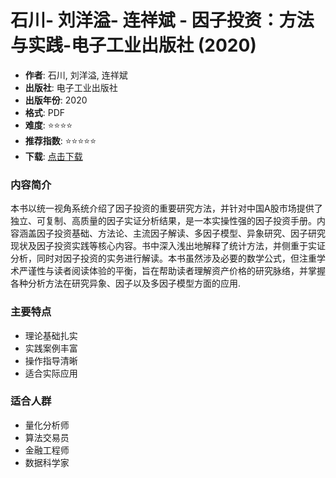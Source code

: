 # 石川- 刘洋溢- 连祥斌 - 因子投资：方法与实践-电子工业出版社 (2020)

- **作者**: 石川, 刘洋溢, 连祥斌
- **出版社**: 电子工业出版社
- **出版年份**: 2020
- **格式**: PDF
- **难度**: ⭐⭐⭐⭐
- **推荐指数**: ⭐⭐⭐⭐⭐
- **下载**: [点击下载](https://github.com/LLMQuant/asset/blob/main/石川_%20刘洋溢_%20连祥斌%20-%20因子投资：方法与实践-电子工业出版社%20(2020).pdf)

### 内容简介

本书以统一视角系统介绍了因子投资的重要研究方法，并针对中国A股市场提供了独立、可复制、高质量的因子实证分析结果，是一本实操性强的因子投资手册。内容涵盖因子投资基础、方法论、主流因子解读、多因子模型、异象研究、因子研究现状及因子投资实践等核心内容。书中深入浅出地解释了统计方法，并侧重于实证分析，同时对因子投资的实务进行解读。本书虽然涉及必要的数学公式，但注重学术严谨性与读者阅读体验的平衡，旨在帮助读者理解资产价格的研究脉络，并掌握各种分析方法在研究异象、因子以及多因子模型方面的应用.

### 主要特点

- 理论基础扎实
- 实践案例丰富
- 操作指导清晰
- 适合实际应用

### 适合人群

- 量化分析师
- 算法交易员
- 金融工程师
- 数据科学家